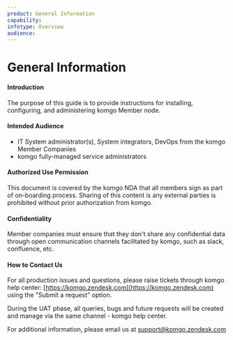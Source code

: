 ```yaml
---
product: General Information
capability:
infotype: Overview
audience:
---
```


# General Information

#### Introduction

The purpose of this guide is to provide instructions for installing, configuring, and administering komgo Member node.

#### Intended Audience
*   IT System administrator\(s\), System integrators, DevOps from the komgo Member Companies
*   komgo fully-managed service administrators

#### Authorized Use Permission

This document is covered by the komgo NDA that all members sign as part of on-boarding process. Sharing of this content is any external parties is prohibited without prior authorization from komgo.

#### Confidentiality

Member companies must ensure that they don't share any confidential data through open communication channels facilitated by komgo, such as slack, confluence, etc.

#### How to Contact Us

For all production issues and questions, please raise tickets through komgo help center: [https://komgo.zendesk.com](https://komgo.zendesk.com)  using the "Submit a request" option.

During the UAT phase, all queries, bugs and future requests will be created and manage via the same channel - komgo help center.

For additional information, please email us at [support@komgo.zendesk.com](mailto:support@komgo.zendesk.com)